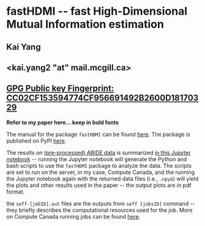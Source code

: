 # fastHDMI -- fast High-Dimensional Mutual Information estimation
## Kai Yang
## <kai.yang2 "at" mail.mcgill.ca>
## [GPG Public key Fingerprint: CC02CF153594774CF956691492B2600D18170329](https://keys.openpgp.org/vks/v1/by-fingerprint/CC02CF153594774CF956691492B2600D18170329)

**Refer to my paper here... keep in bold fonts**

The manual for the package `fastHDMI` can be found [here](/fastHDMI/README.md). The package is published on PyPI [here](https://pypi.org/project/fastHDMI/).

The results on [(pre-processed) ABIDE data](http://preprocessed-connectomes-project.org/abide/) is summarized [in this Jupyter notebook](/paper/ABIDE_data_analysis/ABIDE_analysis.ipynb) -- running the Jupyter notebook will generate the Python and bash scripts to use the `fastHDMI` package to analyze the data. The scripts are set to run on the server, in my case, Compute Canada, and the running the Jupyter notebook again with the returned data files (i.e., `.npy`s) will yield the plots and other results used in the paper -- the output plots are in pdf format.

the `seff-[jobID].out` files are the outputs from `seff [jobsID]` command -- they briefly describes the computational resources used for the job. More on Compute Canada running jobs can be found [here](https://docs.alliancecan.ca/wiki/Running_jobs).
